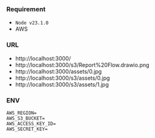 ### Requirement

- `Node v23.1.0`
- AWS

### URL

- http://localhost:3000/
- http://localhost:3000/s3/Report%20Flow.drawio.png
- http://localhost:3000/assets/0.jpg
- http://localhost:3000/s3/assets/0.jpg
- http://localhost:3000/s3/assets/1.jpg

### ENV

```env
AWS_REGION=
AWS_S3_BUCKET=
AWS_ACCESS_KEY_ID=
AWS_SECRET_KEY=
```